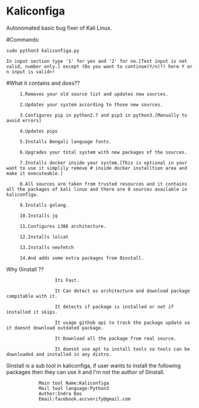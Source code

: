 # Kaliconfiga

Autonomated basic bug fixer of Kali Linux.







#Commands:

    sudo python3 kaliconfiga.py

    In input section type '1' for yes and '2' for no.[Text input is not valid, number only.] except (Do you want to continue(Y/n)?) here Y or n input is valid>!







#What it contains and does??

         1.Removes your old source list and updates new sources.

         2.Updates your system according to those new sources.

         3.Configures pip in python2.7 and pip3 in python3.[Manually to avoid errors]
         
         4.Updates pips
         
         5.Installs Bengali language fonts.

         6.Upgrades your total system with new packages of the sources.

         7.Installs docker inside your system.[This is optional in your want to use it simplily remove # inside docker installtion area and make it executeable.]

         8.All sources are taken from trusted resources and it contains all the packages of kali linux and there are 8 sources available in kaliconfiga.

         9.Installs golang.
         
         10.Installs jq
         
         11.Configures i386 architecture.
         
         12.Installs lolcat
         
         13.Installs neofetch
         
         14.And adds some extra packages from 0install. 
                       
Why 0install ??
     
                      Its Fast.
      
                      It Can detect os architecture and download package compitable with it.
                      
                      It detects if package is installed or not if installed it skips.
      
                      It usage github api to track the package update so it doesnt download outdated package.
                      
                      It Download all the package from real source.
     
                      It doesnt use apt to install tools so tools can be downloaded and installed in any distro.


0install is a sub tool in kaliconfiga, if user wants to install the following packages then they can use it and I'm not the author of 0install.

                Main tool Name:Kaliconfiga
                Mail tool language:Python3
                Author:Indra Das
                Email:facebook.accverify@gmail.com

